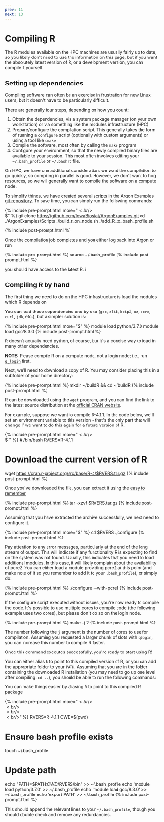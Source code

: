 ```yaml
---
prev: 11
next: 13
---
```


# Compiling R

The R modules available on the HPC machines are usually fairly up to date, so you likely don't need to use the information on this page, but if you want the absolutely latest version of R, or a development version, you can compile it yourself.


## Setting up dependencies

Compiling software can often be an exercise in frustration for new Linux users, but it doesn't have to be particularly difficult.

There are generally four steps, depending on how you count:

1. Obtain the dependencies, via a system package manager (on your own workstation) or via something like the modules infrastructure (HPC)
2. Prepare/configure the compilation script. This generally takes the form of running a `configure` script (optionally with custom arguments) or using a tool like `cmake`
3. Compile the software, most often by calling the `make` program
4. Configure your environment, so that the newly compiled binary files are available to your session. This most often involves editing your `~/.bash_profile` or `~/.bashrc` file. 

On HPC, we have one additional consideration: we want the compilation to go quickly, so compiling in parallel is good. However, we don't want to hog resources, so we will generally want to compile the software on a compute node. 

To simplify things, we have created several scripts in the [Argon Examples git repository](https://github.com/IowaBiostat/ArgonExamples). To save time, you can 
simply run the following commands:


{% include pre-prompt.html more="$<br/>$ <br/>$" %}
git clone https://github.com/IowaBiostat/ArgonExamples.git
cd ./ArgonExamples/Scripts
./build_r_on_node.sh
./add_R_to_bash_profile.sh

{% include post-prompt.html %}


Once the compilation job completes and you either log back into Argon or run 


{% include pre-prompt.html %}
source ~/.bash_profile
{% include post-prompt.html %}


you should have access to the latest R. 
i
## Compiling R by hand

The first thing we need to do on the HPC infrastructure is load the modules which R depends on.

You can load these dependencies one by one (`gcc`, `zlib`, `bzip2`, `xz`, `pcre`, `curl`, `jdk`, etc.), but a simpler solution is:

{% include pre-prompt.html more="$" %}
module load python/3.7.0
module load gcc/8.3.0
{% include post-prompt.html %}

R doesn't actually need python, of course, but it's a concise way to load in many other dependencies.


**NOTE:** Please compile R on a compute node, not a login node; i.e., run [`q_login`](6.html) first.
 
Next, we'll need to download a copy of R. You may consider placing this in a subfolder of your home directory:

{% include pre-prompt.html %}
mkdir ~/buildR && cd ~/buildR
{% include post-prompt.html %}

R can be downloaded using the `wget` program, and you can find the link to the latest source distribution at the [official CRAN website](https://cran.r-project.org/).

For example, suppose we want to compile R-4.1.1. In the code below, we'll set an environment variable to this version - that's the only part that will change
if we want to do this again for a future version of R.

{% include pre-prompt.html more="$<br/>$<br/>$ " %}
#!/bin/bash
RVERS=R-4.1.1
# Download the current version of R
wget https://cran.r-project.org/src/base/R-4/$RVERS.tar.gz
{% include post-prompt.html %}

Once you've downloaded the file, you can extract it using the [easy to remember](https://xkcd.com/1168/)

{% include pre-prompt.html %}
tar -xzvf $RVERS.tar.gz
{% include post-prompt.html %}

Assuming that you have extracted the archive successfully, we next need to configure it. 

{% include pre-prompt.html more="$" %}
cd $RVERS 
./configure
{% include post-prompt.html %}

Pay attention to any error messages, particularly at the end of the long stream of output. This will indicate if any functionality R is expecting to find on the system was not found. Usually, this indicates that you need to load additional modules. In this case, it will likely complain about the availablility of pcre2. You can either load a module providing pcre2 at this point (and make note of it so you remember to add it to your `.bash_profile`), or simply do:

{% include pre-prompt.html %}
./configure --with-pcre1
{% include post-prompt.html %}

If the configure script executed without issues, you're now ready to compile the code. It's possible to use multiple cores to compile code (the following example uses two cores), but please don't do so on the login node.

{% include pre-prompt.html %}
make -j 2
{% include post-prompt.html %}


The number following the `j` argument is the number of cores to use for compilation. Assuming you requested a larger chunk of slots with `qlogin`, you can increase this number to compile R faster. 

Once this command executes successfully, you're ready to start using R! 

You can either alias `R` to point to this compiled version of R, or you can add the appropriate folder to your `PATH`. Assuming that you are in the folder containing the downloaded R installation (you may need to go up one level after compiling: `cd ..`), you should be able to run the following commands:



You can make things easier by aliasing `R` to point to this compiled R package:

{% include pre-prompt.html more="$<br/>$<br/>$<br/>$<br/>$<br/>$<br/>$<br/>$" %}
RVERS=R-4.1.1
CWD=$(pwd)
# Ensure bash profile exists
touch ~/.bash_profile
# Update path
echo "PATH=\$PATH:$CWD/$RVERS/bin" >>  ~/.bash_profile
echo 'module load python/3.7.0' >> ~/.bash_profile
echo 'module load gcc/8.3.0' >> ~/.bash_profile
echo 'export PATH' >> ~/.bash_profile
{% include post-prompt.html %}

This should append the relevant lines to your `~/.bash_profile`, though you should double check and remove any redundancies. 

